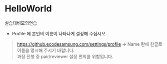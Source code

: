 # HelloWorld
실습대비모의연습

* Profile 에 본인의 이름이 나타나게 설정해 주십시오.
> https://github.ecodesamsung.com/settings/profile -> Name 란에 한글로 이름을 명시해 주시기 바랍니다.  
> 과정 진행 중 pair/reviewer 설정 편의를 위함입니다.  

